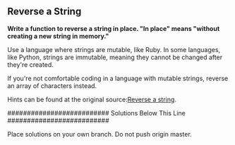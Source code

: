 ## Reverse a String

**Write a function to reverse a string in place.
"In place" means "without creating a new string in memory."**

Use a language where strings are mutable, like Ruby. In some languages, like Python, strings are immutable, meaning they cannot be changed after they're created.

If you're not comfortable coding in a language with mutable strings, reverse an array of characters instead.

Hints can be found at the original source:[Reverse a string](https://www.interviewcake.com/question/reverse-string-in-place).

##########################
Solutions Below This Line
##########################

Place solutions on your own branch. Do not push origin master.